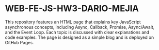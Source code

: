 # WEB-FE-JS-HW3-DARIO-MEJIA
This repository features an HTML page that explains key JavaScript asynchronous concepts, including Async, Callback, Promise, Async/Await, and the Event Loop. Each topic is discussed with clear explanations and code examples. The page is designed as a simple blog and is deployed on GitHub Pages.
